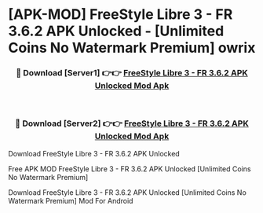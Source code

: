 # [APK-MOD] FreeStyle Libre 3 - FR 3.6.2 APK Unlocked - [Unlimited Coins No Watermark Premium] owrix



<div align="center">
<h3>🔴 Download [Server1] 👉👉 <a href="https://momento.my/?title=FreeStyle_Libre_3_-_FR_3.6.2_APK_Unlocked">FreeStyle Libre 3 - FR 3.6.2 APK Unlocked Mod Apk</a></h3><br>

<h3>🔴 Download [Server2] 👉👉 <a href="https://momento.my/?title=FreeStyle_Libre_3_-_FR_3.6.2_APK_Unlocked">FreeStyle Libre 3 - FR 3.6.2 APK Unlocked Mod Apk</a></h3>
</div>



Download FreeStyle Libre 3 - FR 3.6.2 APK Unlocked 

Free APK MOD FreeStyle Libre 3 - FR 3.6.2 APK Unlocked [Unlimited Coins No Watermark Premium]

Download FreeStyle Libre 3 - FR 3.6.2 APK Unlocked [Unlimited Coins No Watermark Premium] Mod For Android
